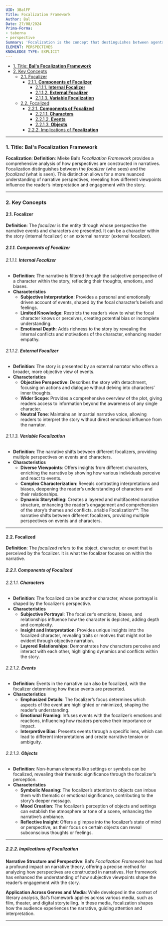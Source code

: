 ```yaml
---
UID: 3BalFF
Title: Focalization Framework
Author: Bal
Date: 27/08/2024
Prima-Forma:
- taberna
- perspective
Summary: 'Focalization is the concept that destinguishes between agents who manipulate narrative and agents who are manipulated and participate in the narrative: focalizer and focalized.'
ELEMENT: PERSPECTIVES
KNOWLEDGE TYPE: EXPLICIT
---
```


- [1. Title: **Bal's Focalization Framework**](#1-title-bals-focalization-framework)
- [2. Key Concepts](#2-key-concepts)
  - [2.1. Focalizer](#21-focalizer)
    - [2.1.1. **Components of Focalizer**](#211-components-of-focalizer)
      - [2.1.1.1. **Internal Focalizer**](#2111-internal-focalizer)
      - [2.1.1.2. **External Focalizer**](#2112-external-focalizer)
      - [2.1.1.3. **Variable Focalization**](#2113-variable-focalization)
  - [2.2. Focalized](#22-focalized)
    - [2.2.1. **Components of Focalized**](#221-components-of-focalized)
      - [2.2.1.1. **Characters**](#2211-characters)
      - [2.2.1.2. **Events**](#2212-events)
      - [2.2.1.3. **Objects**](#2213-objects)
    - [2.2.2. Implications of **Focalization**](#222-implications-of-focalization)


---

### 1. Title: **Bal's Focalization Framework**

**Focalization**:
   **Definition**: Mieke Bal’s *Focalization Framework* provides a comprehensive analysis of how perspectives are constructed in narratives. Focalization distinguishes between the *focalizer* (who sees) and the *focalized* (what is seen). This distinction allows for a more nuanced understanding of narrative perspectives, revealing how different viewpoints influence the reader’s interpretation and engagement with the story.

---

### 2. Key Concepts

#### 2.1. Focalizer

**Definition**:
   The *focalizer* is the entity through whose perspective the narrative events and characters are presented. It can be a character within the story (internal focalizer) or an external narrator (external focalizer).

##### 2.1.1. **Components of Focalizer**  

###### 2.1.1.1. **Internal Focalizer**
  - **Definition**: The narrative is filtered through the subjective perspective of a character within the story, reflecting their thoughts, emotions, and biases.
  - **Characteristics**
    - **Subjective Interpretation**: Provides a personal and emotionally driven account of events, shaped by the focal character’s beliefs and feelings.
    - **Limited Knowledge**: Restricts the reader’s view to what the focal character knows or perceives, creating potential bias or incomplete understanding.
    - **Emotional Depth**: Adds richness to the story by revealing the internal conflicts and motivations of the character, enhancing reader empathy.

###### 2.1.1.2. **External Focalizer**
  - **Definition**: The story is presented by an external narrator who offers a broader, more objective view of events.
  - **Characteristics**
    - **Objective Perspective**: Describes the story with detachment, focusing on actions and dialogue without delving into characters’ inner thoughts.
    - **Wider Scope**: Provides a comprehensive overview of the plot, giving readers access to information beyond the awareness of any single character.
    - **Neutral Tone**: Maintains an impartial narrative voice, allowing readers to interpret the story without direct emotional influence from the narrator.

###### 2.1.1.3. **Variable Focalization**
  - **Definition**: The narrative shifts between different focalizers, providing multiple perspectives on events and characters.
  - **Characteristics**
    - **Diverse Viewpoints**: Offers insights from different characters, enriching the narrative by showing how various individuals perceive and react to events.
    - **Complex Characterization**: Reveals contrasting interpretations and biases, deepening the reader’s understanding of characters and their relationships.
    - **Dynamic Storytelling**: Creates a layered and multifaceted narrative structure, enhancing the reader’s engagement and comprehension of the story’s themes and conflicts.
ariable Focalization**: The narrative shifts between different focalizers, providing multiple perspectives on events and characters.

---

#### 2.2. Focalized

**Definition**:
   The *focalized* refers to the object, character, or event that is perceived by the focalizer. It is what the focalizer focuses on within the narrative.

##### 2.2.1. **Components of Focalized**     

###### 2.2.1.1. **Characters**
  - **Definition**: The focalized can be another character, whose portrayal is shaped by the focalizer’s perspective.
  - **Characteristics**
    - **Subjective Portrayal**: The focalizer’s emotions, biases, and relationships influence how the character is depicted, adding depth and complexity.
    - **Insight and Interpretation**: Provides unique insights into the focalized character, revealing traits or motives that might not be evident through objective narration.
    - **Layered Relationships**: Demonstrates how characters perceive and interact with each other, highlighting dynamics and conflicts within the story.

###### 2.2.1.2. **Events**
  - **Definition**: Events in the narrative can also be focalized, with the focalizer determining how these events are presented.
  - **Characteristics**
    - **Emphasized Details**: The focalizer’s focus determines which aspects of the event are highlighted or minimized, shaping the reader’s understanding.
    - **Emotional Framing**: Infuses events with the focalizer’s emotions and reactions, influencing how readers perceive their importance or impact.
    - **Interpretive Bias**: Presents events through a specific lens, which can lead to different interpretations and create narrative tension or ambiguity.

###### 2.2.1.3. **Objects**
  - **Definition**: Non-human elements like settings or symbols can be focalized, revealing their thematic significance through the focalizer’s perception.
  - **Characteristics**
    - **Symbolic Meaning**: The focalizer’s attention to objects can imbue them with thematic or emotional significance, contributing to the story’s deeper message.
    - **Mood Creation**: The focalizer’s perception of objects and settings can establish the atmosphere or tone of a scene, enhancing the narrative’s ambiance.
    - **Reflective Insight**: Offers a glimpse into the focalizer’s state of mind or perspective, as their focus on certain objects can reveal subconscious thoughts or feelings.


---

##### 2.2.2. Implications of **Focalization**

**Narrative Structure and Perspective**:
   Bal’s *Focalization Framework* has had a profound impact on narrative theory, offering a precise method for analyzing how perspectives are constructed in narratives. Her framework has enhanced the understanding of how subjective viewpoints shape the reader’s engagement with the story.

**Application Across Genres and Media**:
   While developed in the context of literary analysis, Bal’s framework applies across various media, such as film, theater, and digital storytelling. In these media, focalization shapes how the audience experiences the narrative, guiding attention and interpretation.

---
